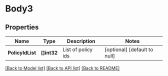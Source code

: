 # Body3

## Properties
Name | Type | Description | Notes
------------ | ------------- | ------------- | -------------
**PolicyIdList** | **[]int32** | List of policy ids | [optional] [default to null]

[[Back to Model list]](../README.md#documentation-for-models) [[Back to API list]](../README.md#documentation-for-api-endpoints) [[Back to README]](../README.md)


